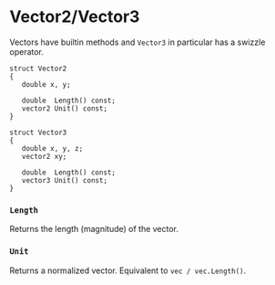 # Vector2/Vector3

Vectors have builtin methods and `Vector3` in particular has a swizzle
operator.

```
struct Vector2
{
   double x, y;

   double  Length() const;
   vector2 Unit() const;
}

struct Vector3
{
   double x, y, z;
   vector2 xy;

   double  Length() const;
   vector3 Unit() const;
}
```

### `Length`

Returns the length (magnitude) of the vector.

### `Unit`

Returns a normalized vector. Equivalent to `vec / vec.Length()`.

<!-- EOF -->
